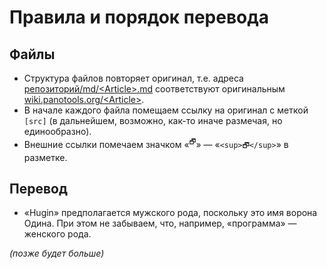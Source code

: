 # Правила и порядок перевода

## Файлы

* Структура файлов повторяет оригинал, т.е. адреса [репозиторий/md/&lt;Article&gt;.md](md/) соответствуют оригинальным [wiki.panotools.org/&lt;Article&gt;](https://wiki.panotools.org/).
* В начале каждого файла помещаем ссылку на оригинал с меткой `[src]` (в дальнейшем, возможно, как-то иначе размечая, но единообразно).
* Внешние ссылки помечаем значком «<sup>🗗</sup>» — «`<sup>🗗</sup>`» в разметке.

## Перевод

* «Hugin» предполагается мужского рода, поскольку это имя ворона Одина. При этом не забываем, что, например, «программа» — женского рода.

_(позже будет больше)_
